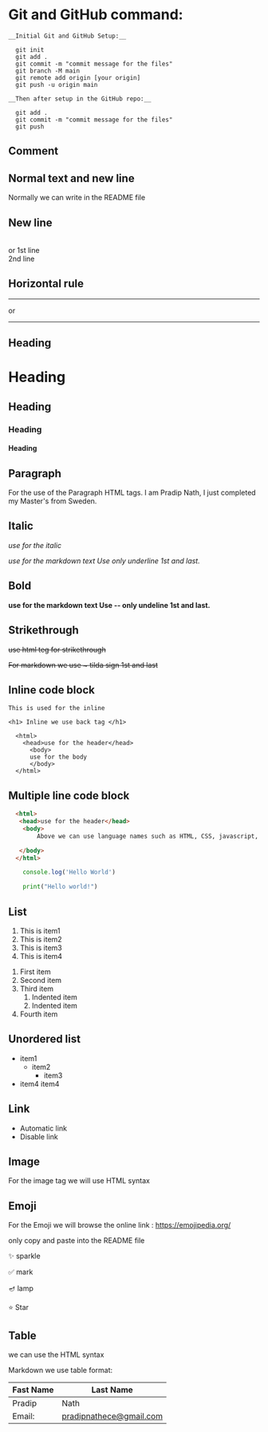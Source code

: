 # Git and GitHub command: 

```sourceCode console
__Initial Git and GitHub Setup:__

  git init
  git add .
  git commit -m "commit message for the files"
  git branch -M main
  git remote add origin [your origin]
  git push -u origin main

__Then after setup in the GitHub repo:__

  git add .
  git commit -m "commit message for the files"
  git push

 ```


## Comment
<!-- Markdown uses the HTML code for everything -->
## Normal text and new line
Normally we can write in the README file
## New line
<br>
or 
1st line <br> 2nd line

## Horizontal rule

<hr/>
or 

---

## Heading

# Heading
## Heading
### Heading
#### Heading


## Paragraph

<p> For the use of the Paragraph HTML tags. I am Pradip Nath, I just completed my Master's from Sweden. </p>

## Italic

<i> use for the italic </i>

_use for the markdown text Use only underline 1st and last._

## Bold

__use for the markdown text Use -- only undeline 1st and last.__

## Strikethrough

<del>use html teg for strikethrough</del>

~~For markdown we use ~ tilda sign 1st and last~~ 

## Inline code block

`This is used for the inline`  

`<h1> Inline we use back tag </h1>`

```
  <html>
    <head>use for the header</head>
      <body> 
      use for the body 
      </body>
  </html> 
 ```

## Multiple line code block

```html
  <html>
   <head>use for the header</head>
    <body> 
        Above we can use language names such as HTML, CSS, javascript, Linux, Matlab, Python 

   </body>
  </html>
``` 


```javascript
    console.log('Hello World')
```

```python
    print("Hello world!")
```

## List
<ol>
    <li>This is item1 </li>
    <li>This is item2 </li>
    <li>This is item3 </li>
    <li>This is item4 </li>
</ol>

1. First item
2. Second item
3. Third item
    1. Indented item
    2. Indented item
4. Fourth item

## Unordered list

- item1
    - item2
        - item3
- item4
 item4


## Link

- Automatic link
- Disable link

##  Image

For the image tag we will use HTML syntax 


## Emoji

For the Emoji we will browse the online link : 
https://emojipedia.org/

only copy and paste into the README file

✨ sparkle

✅ mark

🪔  lamp

⭐  Star

## Table 
we can use the HTML syntax

Markdown we use table format:

| Fast Name | Last Name |
| ---- | ---- |
| Pradip | Nath |
| Email: | pradipnathece@gmail.com |

